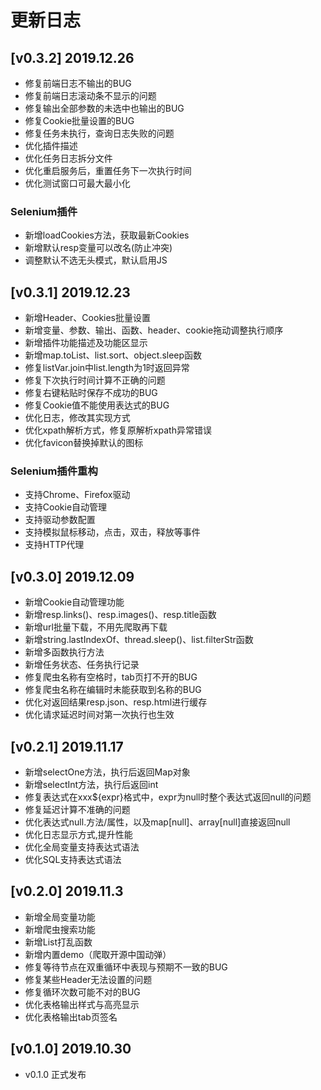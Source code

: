 # 更新日志

## [v0.3.2] 2019.12.26
- 修复前端日志不输出的BUG
- 修复前端日志滚动条不显示的问题
- 修复输出全部参数的未选中也输出的BUG
- 修复Cookie批量设置的BUG
- 修复任务未执行，查询日志失败的问题
- 优化插件描述
- 优化任务日志拆分文件
- 优化重启服务后，重置任务下一次执行时间
- 优化测试窗口可最大最小化
### Selenium插件
- 新增loadCookies方法，获取最新Cookies
- 新增默认resp变量可以改名(防止冲突)
- 调整默认不选无头模式，默认启用JS

## [v0.3.1] 2019.12.23
- 新增Header、Cookies批量设置
- 新增变量、参数、输出、函数、header、cookie拖动调整执行顺序
- 新增插件功能描述及功能区显示
- 新增map.toList、list.sort、object.sleep函数
- 修复listVar.join中list.length为1时返回异常
- 修复下次执行时间计算不正确的问题
- 修复右键粘贴时保存不成功的BUG
- 修复Cookie值不能使用表达式的BUG
- 优化日志，修改其实现方式
- 优化xpath解析方式，修复原解析xpath异常错误
- 优化favicon替换掉默认的图标
### Selenium插件重构
- 支持Chrome、Firefox驱动
- 支持Cookie自动管理
- 支持驱动参数配置
- 支持模拟鼠标移动，点击，双击，释放等事件
- 支持HTTP代理


## [v0.3.0] 2019.12.09
- 新增Cookie自动管理功能
- 新增resp.links()、resp.images()、resp.title函数
- 新增url批量下载，不用先爬取再下载
- 新增string.lastIndexOf、thread.sleep()、list.filterStr函数
- 新增多函数执行方法
- 新增任务状态、任务执行记录
- 修复爬虫名称有空格时，tab页打不开的BUG
- 修复爬虫名称在编辑时未能获取到名称的BUG
- 优化对返回结果resp.json、resp.html进行缓存
- 优化请求延迟时间对第一次执行也生效


## [v0.2.1] 2019.11.17
- 新增selectOne方法，执行后返回Map对象
- 新增selectInt方法，执行后返回int
- 修复表达式在xxx${expr}格式中，expr为null时整个表达式返回null的问题
- 修复延迟计算不准确的问题
- 优化表达式null.方法/属性，以及map[null]、array[null]直接返回null
- 优化日志显示方式,提升性能
- 优化全局变量支持表达式语法
- 优化SQL支持表达式语法

## [v0.2.0] 2019.11.3
- 新增全局变量功能
- 新增爬虫搜索功能
- 新增List打乱函数
- 新增内置demo（爬取开源中国动弹）
- 修复等待节点在双重循环中表现与预期不一致的BUG
- 修复某些Header无法设置的问题
- 修复循环次数可能不对的BUG
- 优化表格输出样式与高亮显示
- 优化表格输出tab页签名

## [v0.1.0] 2019.10.30
- v0.1.0 正式发布